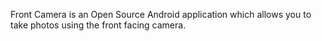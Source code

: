 Front Camera is an Open Source Android application which allows you to take photos using the front facing camera.